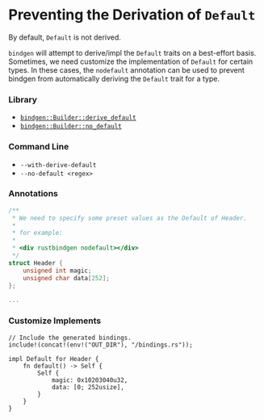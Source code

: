 # Preventing the Derivation of `Default`

By default, `Default` is not derived.

`bindgen` will attempt to derive/impl the `Default` traits on a best-effort basis.
Sometimes, we need customize the implementation of `Default` for certain types.
In these cases, the `nodefault` annotation can be used to prevent bindgen from
automatically deriving the `Default` trait for a type.

### Library

* [`bindgen::Builder::derive_default`](https://docs.rs/bindgen/latest/bindgen/struct.Builder.html#method.derive_default)
* [`bindgen::Builder::no_default`](https://docs.rs/bindgen/latest/bindgen/struct.Builder.html#method.no_default)

### Command Line

* `--with-derive-default`
* `--no-default <regex>`

### Annotations

```c
/**
 * We need to specify some preset values as the Default of Header.
 *
 * for example:
 *
 * <div rustbindgen nodefault></div>
 */
struct Header {
    unsigned int magic;
    unsigned char data[252];
};

...
```

### Customize Implements

```rust,ignore
// Include the generated bindings.
include!(concat!(env!("OUT_DIR"), "/bindings.rs"));

impl Default for Header {
    fn default() -> Self {
        Self {
            magic: 0x10203040u32,
            data: [0; 252usize],
        }
    }
}
```
